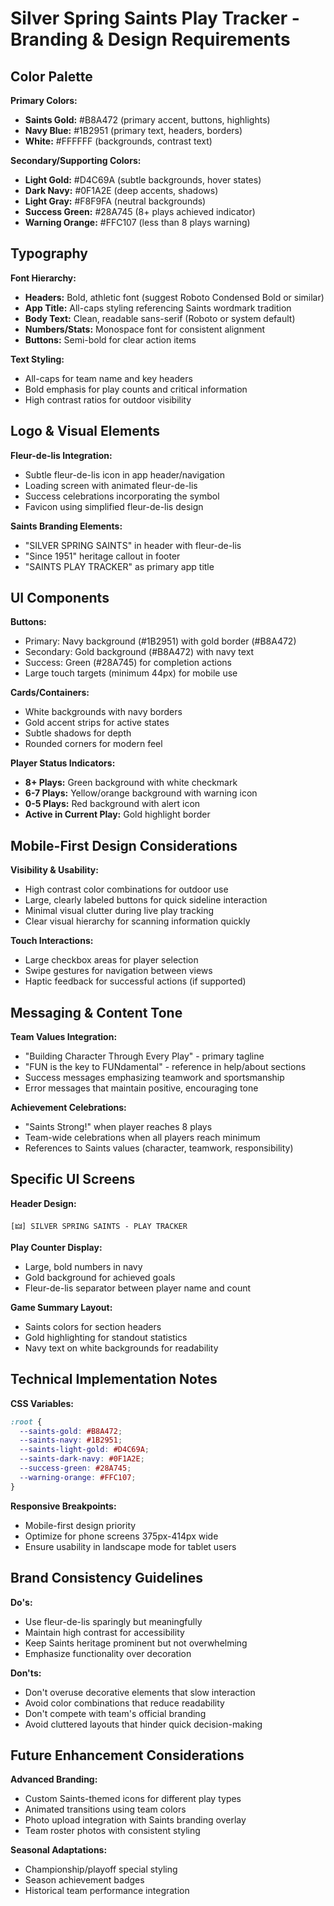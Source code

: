 # Silver Spring Saints Play Tracker - Branding & Design Requirements

## Color Palette

**Primary Colors:**
- **Saints Gold:** #B8A472 (primary accent, buttons, highlights)
- **Navy Blue:** #1B2951 (primary text, headers, borders)
- **White:** #FFFFFF (backgrounds, contrast text)

**Secondary/Supporting Colors:**
- **Light Gold:** #D4C69A (subtle backgrounds, hover states)
- **Dark Navy:** #0F1A2E (deep accents, shadows)
- **Light Gray:** #F8F9FA (neutral backgrounds)
- **Success Green:** #28A745 (8+ plays achieved indicator)
- **Warning Orange:** #FFC107 (less than 8 plays warning)

## Typography

**Font Hierarchy:**
- **Headers:** Bold, athletic font (suggest Roboto Condensed Bold or similar)
- **App Title:** All-caps styling referencing Saints wordmark tradition
- **Body Text:** Clean, readable sans-serif (Roboto or system default)
- **Numbers/Stats:** Monospace font for consistent alignment
- **Buttons:** Semi-bold for clear action items

**Text Styling:**
- All-caps for team name and key headers
- Bold emphasis for play counts and critical information
- High contrast ratios for outdoor visibility

## Logo & Visual Elements

**Fleur-de-lis Integration:**
- Subtle fleur-de-lis icon in app header/navigation
- Loading screen with animated fleur-de-lis
- Success celebrations incorporating the symbol
- Favicon using simplified fleur-de-lis design

**Saints Branding Elements:**
- "SILVER SPRING SAINTS" in header with fleur-de-lis
- "Since 1951" heritage callout in footer
- "SAINTS PLAY TRACKER" as primary app title

## UI Components

**Buttons:**
- Primary: Navy background (#1B2951) with gold border (#B8A472)
- Secondary: Gold background (#B8A472) with navy text
- Success: Green (#28A745) for completion actions
- Large touch targets (minimum 44px) for mobile use

**Cards/Containers:**
- White backgrounds with navy borders
- Gold accent strips for active states
- Subtle shadows for depth
- Rounded corners for modern feel

**Player Status Indicators:**
- **8+ Plays:** Green background with white checkmark
- **6-7 Plays:** Yellow/orange background with warning icon
- **0-5 Plays:** Red background with alert icon
- **Active in Current Play:** Gold highlight border

## Mobile-First Design Considerations

**Visibility & Usability:**
- High contrast color combinations for outdoor use
- Large, clearly labeled buttons for quick sideline interaction
- Minimal visual clutter during live play tracking
- Clear visual hierarchy for scanning information quickly

**Touch Interactions:**
- Large checkbox areas for player selection
- Swipe gestures for navigation between views
- Haptic feedback for successful actions (if supported)

## Messaging & Content Tone

**Team Values Integration:**
- "Building Character Through Every Play" - primary tagline
- "FUN is the key to FUNdamental" - reference in help/about sections
- Success messages emphasizing teamwork and sportsmanship
- Error messages that maintain positive, encouraging tone

**Achievement Celebrations:**
- "Saints Strong!" when player reaches 8 plays
- Team-wide celebrations when all players reach minimum
- References to Saints values (character, teamwork, responsibility)

## Specific UI Screens

**Header Design:**
```
[🜲] SILVER SPRING SAINTS - PLAY TRACKER
```

**Play Counter Display:**
- Large, bold numbers in navy
- Gold background for achieved goals
- Fleur-de-lis separator between player name and count

**Game Summary Layout:**
- Saints colors for section headers
- Gold highlighting for standout statistics
- Navy text on white backgrounds for readability

## Technical Implementation Notes

**CSS Variables:**
```css
:root {
  --saints-gold: #B8A472;
  --saints-navy: #1B2951;
  --saints-light-gold: #D4C69A;
  --saints-dark-navy: #0F1A2E;
  --success-green: #28A745;
  --warning-orange: #FFC107;
}
```

**Responsive Breakpoints:**
- Mobile-first design priority
- Optimize for phone screens 375px-414px wide
- Ensure usability in landscape mode for tablet users

## Brand Consistency Guidelines

**Do's:**
- Use fleur-de-lis sparingly but meaningfully
- Maintain high contrast for accessibility
- Keep Saints heritage prominent but not overwhelming
- Emphasize functionality over decoration

**Don'ts:**
- Don't overuse decorative elements that slow interaction
- Avoid color combinations that reduce readability
- Don't compete with team's official branding
- Avoid cluttered layouts that hinder quick decision-making

## Future Enhancement Considerations

**Advanced Branding:**
- Custom Saints-themed icons for different play types
- Animated transitions using team colors
- Photo upload integration with Saints branding overlay
- Team roster photos with consistent styling

**Seasonal Adaptations:**
- Championship/playoff special styling
- Season achievement badges
- Historical team performance integration